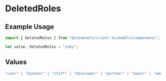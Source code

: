 # DeletedRoles

## Example Usage

```typescript
import { DeletedRoles } from "@steamsets/client-ts/models/components";

let value: DeletedRoles = "ruby";
```

## Values

```typescript
"user" | "donator" | "staff" | "developer" | "partner" | "owner" | "amethyst" | "amber" | "emerald" | "sapphire" | "ruby" | "diamond" | "contributor" | "early_supporter" | "beta" | "translator" | "top_100" | "badge_scout"
```